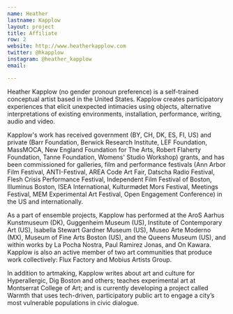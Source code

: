 ```yaml
---
name: Heather
lastname: Kapplow
layout: project
title: Affiliate
row: 2
website: http://www.heatherkapplow.com
twitter: @hkapplow
instagram: @heather_kapplow
email: 

---
```


Heather Kapplow (no gender pronoun preference) is a self-trained conceptual artist based in the United States. Kapplow creates participatory experiences that elicit unexpected intimacies using objects, alternative interpretations of existing environments, installation, performance, writing, audio and video. 

Kapplow's work has received government (BY, CH, DK, ES, FI, US) and private (Barr Foundation, Berwick Research Institute, LEF Foundation, MassMOCA, New England Foundation for The Arts, Robert Flaherty Foundation, Tanne Foundation, Womens' Studio Workshop) grants, and has been commissioned for galleries, film and performance festivals (Ann Arbor Film Festival, ANTI-Festival, AREA Code Art Fair, Datscha Radio Festival, Flesh Crisis Performance Festival, Independent Film Festival of Boston, Illuminus Boston, ISEA International, Kulturmødet Mors Festival, Meetings Festival, MEM Experimental Art Festival, Open Engagement Conference) in the US and internationally. 

As a part of ensemble projects, Kapplow has performed at the AroS Aarhus Kunstmuseum (DK), Guggenheim Museum (US), Institute of Contemporary Art (US), Isabella Stewart Gardner Museum (US), Museo Arte Moderno (MX), Museum of Fine Arts Boston (US), and the Queens Museum (US), and within works by La Pocha Nostra, Paul Ramirez Jonas, and On Kawara. Kapplow is also an active member of two art communities that produce work collectively: Flux Factory and Mobius Artists Group.

In addition to artmaking, Kapplow writes about art and culture for Hyperallergic, Dig Boston and others; teaches experimental art at Montserrat College of Art; and is currently developing a project called Warmth that uses tech-driven, participatory public art to engage a city’s most vulnerable populations in civic dialogue.

